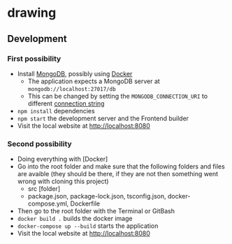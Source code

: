 # drawing

## Development

### First possibility
-   Install [MongoDB](https://www.mongodb.com/), possibly using [Docker](https://hub.docker.com/_/mongo)
    -   The application expects a MongoDB server at `mongodb://localhost:27017/db`
    -   This can be changed by setting the `MONGODB_CONNECTION_URI` to different [connection string](https://docs.mongodb.com/manual/reference/connection-string/)
-   `npm install` dependencies
-   `npm start` the development server and the Frontend builder
-   Visit the local website at [http://localhost:8080](http://localhost:8080)

### Second possibility
-   Doing everything with [Docker]
-   Go into the root folder and make sure that the following folders and files are avaible (they should be there, if they are not then something went wrong with cloning this project)
    -   src [folder]
    -   package.json, package-lock.json, tsconfig.json, docker-compose.yml, Dockerfile
-   Then go to the root folder with the Terminal or GitBash
-   `docker build .` builds the docker image
-   `docker-compose up --build` starts the application
-   Visit the local website at [http://localhost:8080](http://localhost:8080)
